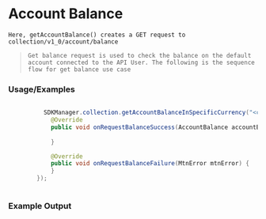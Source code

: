 
# Account Balance

`Here, getAccountBalance() creates a GET request to collection/v1_0/account/balance`

> `Get balance request is used to check the balance on the default account connected to the API User. The following is the sequence flow for get balance use case`

### Usage/Examples


```java

          SDKManager.collection.getAccountBalanceInSpecificCurrency("<currency>",new RequestBalanceInterface() {
            @Override
            public void onRequestBalanceSuccess(AccountBalance accountBalance) {
             
            }

            @Override
            public void onRequestBalanceFailure(MtnError mtnError) {
            }
        });
     
```


### Example Output




